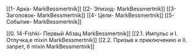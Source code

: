 [[1- Арка- MarkBessmertnik]]
[[2- Эпизод- MarkBessmertnik]]
[[3- Заголовок- MarkBessmertnik]]
[[4- Цели- MarkBessmertnik]]
[[5- Событие- MarkBessmertnik]]

[[0. 14-Fishki- Первый Абзац  MarkBessmertnik]]
[[2.1. Импульс и I. Отлучка,е mixin MarkBessmertnik]]
[[2.2. Призыв к приключению и II. запрет, б mixin MarkBessmertnik]]
